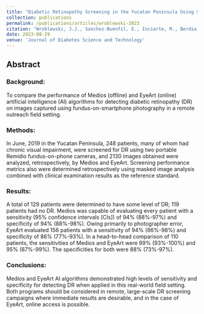 ```yaml
---
title: "Diabetic Retinopathy Screening in the Yucatan Peninsula Using Smartphone-based Fundus Photography and Deep-learning Artificial Intelligence: A Field Study"
collection: publications
permalink: /publications/articles/wroblewski-2023
citation: "Wroblewski, J.J., Sanchez-Buenfil, E., Inciarte, M., Berdia, J., <b>Blake, L.R.</b>, Wroblewski, S., Patti, A., Suter, G., Sanborn, G.E.: <i>&quot;Diabetic Retinopathy Screening in the Yucatan Peninsula Using Smartphone-based Fundus Photography and Deep-learning Artificial Intelligence: A Field Study&quot;</i>, Journal of Diabetes Science and Technology. 2023;0(0).DOI: <a href='https://doi.org/10.1177/19322968231194644'>doi:10.1177/19322968231194644</a>  "
date: 2023-08-29
venue: 'Journal of Diabetes Science and Technology'
---
```


## Abstract
### Background:
To compare the performance of Medios (offline) and EyeArt (online) artificial intelligence (AI) algorithms for detecting diabetic retinopathy (DR) on images captured using fundus-on-smartphone photography in a remote outreach field setting.

### Methods:
In June, 2019 in the Yucatan Peninsula, 248 patients, many of whom had chronic visual impairment, were screened for DR using two portable Remidio fundus-on-phone cameras, and 2130 images obtained were analyzed, retrospectively, by Medios and EyeArt. Screening performance metrics also were determined retrospectively using masked image analysis combined with clinical examination results as the reference standard.

### Results:
A total of 129 patients were determined to have some level of DR; 119 patients had no DR. Medios was capable of evaluating every patient with a sensitivity (95% confidence intervals [CIs]) of 94% (88%-97%) and specificity of 94% (88%-98%). Owing primarily to photographer error, EyeArt evaluated 156 patients with a sensitivity of 94% (86%-98%) and specificity of 86% (77%-93%). In a head-to-head comparison of 110 patients, the sensitivities of Medios and EyeArt were 99% (93%-100%) and 95% (87%-99%). The specificities for both were 88% (73%-97%).

### Conclusions:
Medios and EyeArt AI algorithms demonstrated high levels of sensitivity and specificity for detecting DR when applied in this real-world field setting. Both programs should be considered in remote, large-scale DR screening campaigns where immediate results are desirable, and in the case of EyeArt, online access is possible.